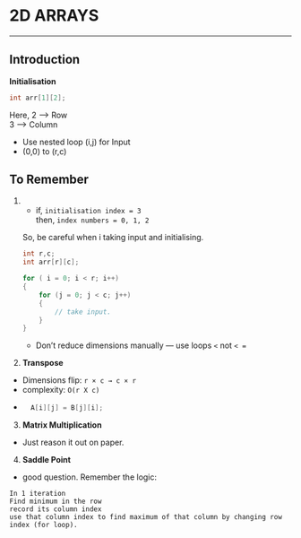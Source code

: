# 2D ARRAYS
---
## Introduction

**Initialisation**  
```c
int arr[1][2];
```
Here, 2 --> Row  
3 --> Column

- Use nested loop (i,j) for Input  
- (0,0) to (r,c)


## To Remember
1.  - if, `initialisation index = 3`  
      then, `index numbers = 0, 1, 2`

    So, be careful when i taking input and initialising.
    ```c
    int r,c;
    int arr[r][c];

    for ( i = 0; i < r; i++)  
    {
        for (j = 0; j < c; j++)
        {
            // take input.
        }
    }
    ```  
    - Don’t reduce dimensions manually — use loops `<` not `< =`

2. **Transpose**  
- Dimensions flip: `r × c → c × r`  
- complexity: `O(r X c)`  
- ```c 
    A[i][j] = B[j][i];
    ```  
3. **Matrix Multiplication**  
- Just reason it out on paper.

4. **Saddle Point**
- good question.  Remember the logic:
```
In 1 iteration  
Find minimum in the row  
record its column index  
use that column index to find maximum of that column by changing row index (for loop).  
```
